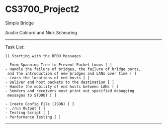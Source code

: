 # CS3700_Project2

Simple Bridge

Austin Colcord and Nick Scheuring
__________________________________

Task List:

	1) Starting with the BPDU Messages
	
	- Form Spanning Tree to Prevent Packet Loops [ ]
	- Handle the failure of bridges, the failure of bridge ports,
	 and the introduction of new bridges and LANs over time [ ]
	- Learn the locations of end hosts [ ]
	- Deliver end host packets to the destination [ ]
	- Handle the mobility of end hosts between LANs [ ]
	- Senders and receivers must print out specified debugging
	 messages to STDOUT [ ]

	- Create Config File (JSON) [ ]
	- ./run Output [ ]
	- Testing Script [ ]
	- Performance Testing [ ]

__________________________________